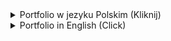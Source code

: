 <details>
    <summary>Portfolio w jezyku Polskim (Kliknij)</summary>
        Narazie pusto, niedlugo bedzie uzupelnione. :)
</details>


<details>
    <summary>Portfolio in English (Click)</summary>
    
# Welcome to my Portfolio!

Hello and welcome to my GitHub repository! 👋

This repository serves as my portfolio, showcasing some of my projects, skills, and experiences.

## Projects
Here are some highlighted projects from my portfolio:

1. [Road Accident Dashboard](https://github.com/bulawow/Projects/tree/main/Excel/Road%20Accident%20Dashboard) (Excel)

    <img src = "images/road accident dashboard img.png" width="500px">

## Skills
- Great ability to adapt to different environments
- Fast learner
- High discipline
- C++
- Python
- Excel
- SQL
- Power BI
- English (B2+)

## Contact Me
Feel free to reach out to me through the following channels:
- Email: bulawowrealone@gmail.com

Thank you for visiting my portfolio! I'm excited to share my journey with you. 😊

</details>
